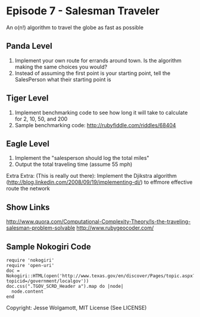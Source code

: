 Episode 7 - Salesman Traveler
=====================

An o(n!) algorithm to travel the globe as fast as possible

Panda Level
-----------

1. Implement your own route for errands around town. Is the algorithm making the same choices you would?
2. Instead of assuming the first point is your starting point, tell the SalesPerson what their starting point is

Tiger Level
-----------

1. Implement benchmarking code to see how long it will take to calculate for 2, 10, 50, and 200
2. Sample benchmarking code: http://rubyfiddle.com/riddles/68404

Eagle Level
-----------

1. Implement the "salesperson should log the total miles"
2. Output the total traveling time (assume 55 mph)

Extra Extra: (This is really out there): Implement the Djikstra algorithm (http://blog.linkedin.com/2008/09/19/implementing-di/) to effmore effective route the network

Show Links
----------

http://www.quora.com/Computational-Complexity-Theory/Is-the-traveling-salesman-problem-solvable 
http://www.rubygeocoder.com/

Sample Nokogiri Code
--------------------

```
require 'nokogiri'
require 'open-uri'
doc = Nokogiri::HTML(open('http://www.texas.gov/en/discover/Pages/topic.aspx?topicid=/government/localgov'))
doc.css(".TGOV_SCRD_Header a").map do |node|
  node.content
end
```

Copyright: Jesse Wolgamott, MIT License (See LICENSE)
